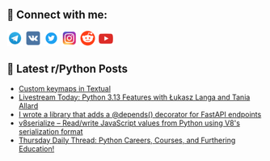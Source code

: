 ## 🔎 Connect with me:
[<img src="https://github.com/bullbesh/bullbesh/blob/main/images/Telegram.png" width="32" height="32" />](https://t.me/bullbesh)
[<img src="https://github.com/bullbesh/bullbesh/blob/main/images/VK.png" width="32" height="32" />](https://vk.com/bullbesh)
[<img src="https://github.com/bullbesh/bullbesh/blob/main/images/Twitter.png" width="32" height="32" />](https://twitter.com/bullbesh1)
[<img src="https://github.com/bullbesh/bullbesh/blob/main/images/Instagram.png" width="32" height="32" />](https://www.instagram.com/bullbesh)
[<img src="https://github.com/bullbesh/bullbesh/blob/main/images/Reddit.png" width="32" height="32" />](https://www.reddit.com/user/bullbesh)
[<img src="https://github.com/bullbesh/bullbesh/blob/main/images/YouTube.png" width="32" height="32" />](https://www.youtube.com/channel/UCtfjRs6uzgq5mfm8S06WTcg)

## 📕 Latest r/Python Posts
<!-- BLOG-POST-LIST:START -->
- [Custom keymaps in Textual](https://www.reddit.com/r/Python/comments/1fv4fqa/custom_keymaps_in_textual/)
- [Livestream Today: Python 3.13 Features with Łukasz Langa and Tania Allard](https://www.reddit.com/r/Python/comments/1fv3rcd/livestream_today_python_313_features_with_łukasz/)
- [I wrote a library that adds a @depends&lpar;&rpar; decorator for FastAPI endpoints](https://www.reddit.com/r/Python/comments/1fv3hbs/i_wrote_a_library_that_adds_a_depends_decorator/)
- [v8serialize – Read/write JavaScript values from Python using V8&#39;s serialization format](https://www.reddit.com/r/Python/comments/1fv305d/v8serialize_readwrite_javascript_values_from/)
- [Thursday Daily Thread: Python Careers, Courses, and Furthering Education!](https://www.reddit.com/r/Python/comments/1fuuq86/thursday_daily_thread_python_careers_courses_and/)
<!-- BLOG-POST-LIST:END -->
